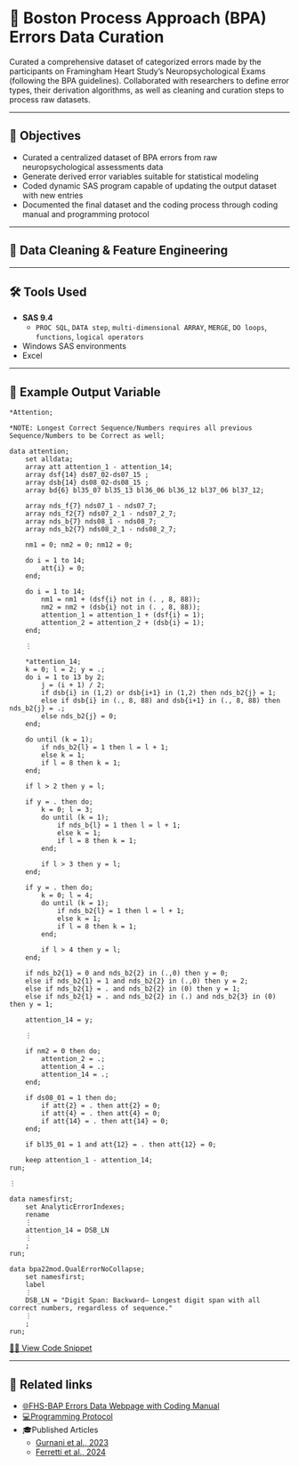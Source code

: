 # 🧠 Boston Process Approach (BPA) Errors Data Curation 

Curated a comprehensive dataset of categorized errors made by the participants on Framingham Heart Study’s Neuropsychological Exams (following the BPA guidelines).  Collaborated with researchers to define error types, their derivation algorithms, as well as cleaning and curation steps to process raw datasets.  


---

## 📌 Objectives

- Curated a centralized dataset of BPA errors from raw neuropsychological assessments data
- Generate derived error variables suitable for statistical modeling
- Coded dynamic SAS program capable of updating the output dataset with new entries
- Documented the final dataset and the coding process through coding manual and programming protocol


---
## 🔧 Data Cleaning & Feature Engineering
---

## 🛠️ Tools Used

- **SAS 9.4**
  - `PROC SQL`, `DATA step`, `multi-dimensional ARRAY`, `MERGE`, `DO loops`, `functions`, `logical operators`
- Windows SAS environments
- Excel

---

## 🔢 Example Output Variable 

```sas
*Attention;

*NOTE: Longest Correct Sequence/Numbers requires all previous Sequence/Numbers to be Correct as well;

data attention;
	set alldata;
	array att attention_1 - attention_14;
	array dsf{14} ds07_02-ds07_15 ;
	array dsb{14} ds08_02-ds08_15 ;
	array bd{6} bl35_07 bl35_13 bl36_06 bl36_12 bl37_06 bl37_12;

	array nds_f{7} nds07_1 - nds07_7;
	array nds_f2{7} nds07_2_1 - nds07_2_7;
	array nds_b{7} nds08_1 - nds08_7;
	array nds_b2{7} nds08_2_1 - nds08_2_7;

	nm1 = 0; nm2 = 0; nm12 = 0;

	do i = 1 to 14;
		att{i} = 0;
	end;

	do i = 1 to 14;
		nm1 = nm1 + (dsf{i} not in (. , 8, 88));
		nm2 = nm2 + (dsb{i} not in (. , 8, 88));
		attention_1 = attention_1 + (dsf{i} = 1);
		attention_2 = attention_2 + (dsb{i} = 1);
	end;

	⋮
 
	*attention_14;
	k = 0; l = 2; y = .;
	do i = 1 to 13 by 2;
		j = (i + 1) / 2;
		if dsb{i} in (1,2) or dsb{i+1} in (1,2) then nds_b2{j} = 1;
		else if dsb{i} in (., 8, 88) and dsb{i+1} in (., 8, 88) then nds_b2{j} = .;
		else nds_b2{j} = 0;
	end;

	do until (k = 1);
		if nds_b2{l} = 1 then l = l + 1;
		else k = 1;
		if l = 8 then k = 1;
	end;

	if l > 2 then y = l;

	if y = . then do;
		k = 0; l = 3; 
		do until (k = 1);
			if nds_b{l} = 1 then l = l + 1;
			else k = 1;
			if l = 8 then k = 1;
		end;

		if l > 3 then y = l;
	end;

	if y = . then do;
		k = 0; l = 4; 
		do until (k = 1);
			if nds_b2{l} = 1 then l = l + 1;
			else k = 1;
			if l = 8 then k = 1;
		end;

		if l > 4 then y = l;
	end;

	if nds_b2{1} = 0 and nds_b2{2} in (.,0) then y = 0;
	else if nds_b2{1} = 1 and nds_b2{2} in (.,0) then y = 2;
	else if nds_b2{1} = . and nds_b2{2} in (0) then y = 1;
	else if nds_b2{1} = . and nds_b2{2} in (.) and nds_b2{3} in (0) then y = 1;

	attention_14 = y;

	⋮ 

	if nm2 = 0 then do;
		attention_2 = .;
		attention_4 = .;
		attention_14 = .;
	end;

	if ds08_01 = 1 then do;
		if att{2} = . then att{2} = 0;
		if att{4} = . then att{4} = 0;
		if att{14} = . then att{14} = 0;
	end;

	if bl35_01 = 1 and att{12} = . then att{12} = 0;

	keep attention_1 - attention_14;
run;

⋮ 

data namesfirst;
	set AnalyticErrorIndexes;
	rename
	⋮ 
	attention_14 = DSB_LN
	⋮ 
	;
run;

data bpa22mod.QualErrorNoCollapse;
	set namesfirst;
	label
	⋮ 
	DSB_LN = "Digit Span: Backward— Longest digit span with all correct numbers, regardless of sequence."
	⋮ 
	;
run;
```
[👨‍💻 View Code Snippet](codes/CodeSnippet.sas)

---

## 🔗 Related links

- [🌐FHS-BAP Errors Data Webpage with Coding Manual](https://fhsbap.bu.edu/docs_main/qualitative_errors_in_neuropsychological_exams)
- [💻Programming Protocol](https://www.bu.edu/fhs/share/protocols/vr_npqerror_2021_a_1468s_protocol1.pdf)
- 🎓Published Articles
	- [Gurnani et al., 2023](https://doi.org/10.1093/arclin/acad067.009)
	- [Ferretti et al., 2024](https://doi.org/10.1002/alz.13500)
